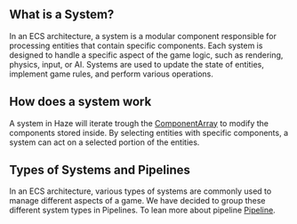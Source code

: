 ## What is a System?

In an ECS architecture, a system is a modular component responsible for processing entities that contain specific
components. Each system is designed to handle a specific aspect of the game logic, such as rendering, physics, input, or
AI. Systems are used to update the state of entities, implement game rules, and perform various operations.

## How does a system work

A system in Haze will iterate trough the [ComponentArray](ComponentArray.md) to modify the components stored inside. By
selecting entities with specific components, a system can act on a selected portion of the entities.

## Types of Systems and Pipelines

In an ECS architecture, various types of systems are commonly used to manage different aspects of a game. We have
decided to group these different system types in Pipelines. To lean more about pipeline [Pipeline](Pipeline.md).
